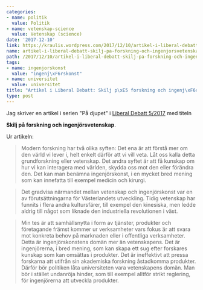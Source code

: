 ```yaml
---
categories:
- name: politik
  value: Politik
- name: vetenskap-science
  value: Vetenskap (science)
date: '2017-12-10'
link: https://kraulis.wordpress.com/2017/12/10/artikel-i-liberal-debatt-skilj-pa-forskning-och-ingenjorsvetenskap/
name: artikel-i-liberal-debatt-skilj-pa-forskning-och-ingenjorsvetenskap
path: /2017/12/10/artikel-i-liberal-debatt-skilj-pa-forskning-och-ingenjorsvetenskap/
tags:
- name: ingenjorskonst
  value: "ingenj\xF6rskonst"
- name: universitet
  value: universitet
title: "Artikel i Liberal Debatt: Skilj p\xE5 forskning och ingenj\xF6rsvetenskap"
type: post
---
```

Jag skriver en artikel i serien "På djupet" i [Liberal Debatt 5/2017](http://www.liberaldebatt.se/2017/12/skilj-pa-forskning-och-ingenjorsvetenskap/) med titeln

**Skilj på forskning och ingenjörsvetenskap**.

Ur artikeln:

> Modern forskning har två olika syften: Det ena är att förstå mer om den värld vi lever i, helt enkelt därför att vi vill veta. Låt oss kalla detta grundforskning eller vetenskap. Det andra syftet är att få kunskap om hur vi kan interagera med världen, skydda oss mot den eller förändra den. Det kan man benämna ingenjörskonst, i en mycket bred mening som kan innefatta till exempel medicin och kirurgi.

> Det gradvisa närmandet mellan vetenskap och ingenjörskonst var en av förutsättningarna för Västerlandets utveckling. Tidig vetenskap har funnits i flera andra kultursfärer, till exempel den kinesiska, men ledde aldrig till något som liknade den industriella revolutionen i väst.

> Min tes är att samhällsnytta i form av tjänster, produkter och företagande främst kommer ur verksamheter vars fokus är att svara mot konkreta behov på marknaden eller i offentliga verksamheter. Detta är ingenjörskonstens domän mer än vetenskapens. Det är ingenjörerna, i bred mening, som kan skapa ett sug efter forskares kunskap som kan omsättas i produkter. Det är ineffektivt att pressa forskarna att utifrån sin akademiska forskning åstadkomma produkter. Därför bör politiken låta universiteten vara vetenskapens domän. Man bör i stället undanröja hinder, som till exempel alltför strikt reglering, för ingenjörerna att utveckla produkter.


